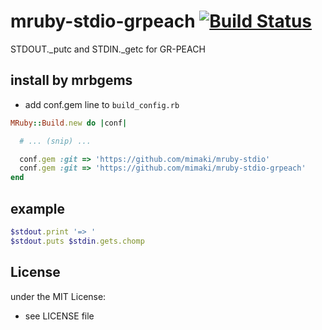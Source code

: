 # mruby-stdio-grpeach   [![Build Status](https://travis-ci.org/mimaki/mruby-stdio-grpeach.svg?branch=master)](https://travis-ci.org/mimaki/mruby-stdio-grpeach)
STDOUT._putc and STDIN._getc for GR-PEACH

## install by mrbgems
- add conf.gem line to `build_config.rb`

```ruby
MRuby::Build.new do |conf|

  # ... (snip) ...

  conf.gem :git => 'https://github.com/mimaki/mruby-stdio'
  conf.gem :git => 'https://github.com/mimaki/mruby-stdio-grpeach'
end
```

## example
```ruby
$stdout.print '=> '
$stdout.puts $stdin.gets.chomp
```

## License
under the MIT License:
- see LICENSE file
